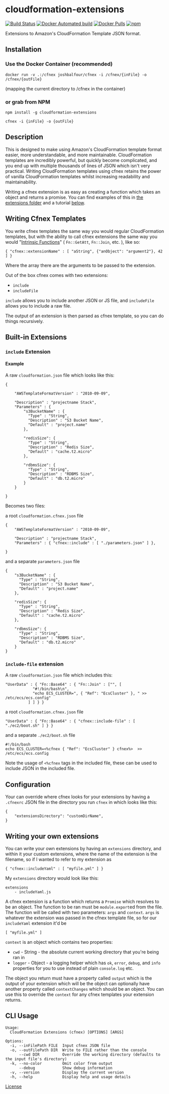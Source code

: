 # cloudformation-extensions

[![Build Status](https://travis-ci.org/joshbalfour/cloudformation-extensions.svg?branch=master)](https://travis-ci.org/joshbalfour/cloudformation-extensions)
[![Docker Automated build](https://img.shields.io/docker/automated/joshbalfour/cfnex.svg?maxAge=2592000)]()
[![Docker Pulls](https://img.shields.io/docker/pulls/joshbalfour/cfnex.svg?maxAge=2592000)]()
[![npm](https://img.shields.io/npm/dm/cloudformation-extensions.svg?maxAge=2592000)]()

Extensions to Amazon's CloudFormation Template JSON format.


## Installation

### Use the Docker Container (recommended)

`docker run -v .:/cfnex joshbalfour/cfnex -i /cfnex/{inFile} -o /cfnex/{outFile}`

(mapping the current directory to /cfnex in the container)

### or grab from NPM
`npm install -g cloudformation-extensions`

`cfnex -i {inFile} -o {outFile}`

## Description
This is designed to make using Amazon's CloudFormation template format easier, more understandable, and more maintainable.
CloudFormation templates are incredibly powerful, but quickly become complicated, and you end up with multiple thousands of lines of JSON which isn't very practical.
Writing CloudFormation templates using cfnex retains the power of vanilla CloudFormation templates whilst increasing readability and maintainability.

Writing a cfnex extension is as easy as creating a function which takes an object and returns a promise. You can find examples of this in [the extensions folder](extensions) and a tutorial [below](#writing-your-own-extensions).


## Writing Cfnex Templates
You write cfnex templates the same way you would regular CloudFormation templates, but with the ability to call cfnex extensions the same way you would "[Intrinsic Functions](http://docs.aws.amazon.com/AWSCloudFormation/latest/UserGuide/intrinsic-function-reference.html)" ( `Fn::GetAtt`, `Fn::Join`, etc. ), like so:

`{ "cfnex::extensionName" : [ "aString", {"anObject": "argument2"}, 42 ] }`

Where the array there are the arguments to be passed to the extension.

Out of the box cfnex comes with two extensions:

* `include`
* `includeFile`

`include` allows you to include another JSON or JS file, and `includeFile` allows you to include a raw file.

The output of an extension is then parsed as cfnex template, so you can do things recursively.


## Built-in Extensions

### `include` Extension

#### Example

A raw `cloudformation.json` file which looks like this:

```
{

    "AWSTemplateFormatVersion" : "2010-09-09",

    "Description" : "projectname Stack",
    "Parameters" : {
        "s3BucketName" : {
          "Type" : "String",
          "Description" : "S3 Bucket Name",
          "Default" : "project.name"
        },

        "redisSize": {
          "Type" : "String",
          "Description" : "Redis Size",
          "Default" : "cache.t2.micro"
        },

        "rdbmsSize": {
          "Type" : "String",
          "Description" : "RDBMS Size",
          "Default" : "db.t2.micro"
        }
    }

}
```

Becomes two files:

a root `cloudformation.cfnex.json` file

```
{
    "AWSTemplateFormatVersion" : "2010-09-09",

    "Description" : "projectname Stack",
    "Parameters" : { "cfnex::include" : [ "./parameters.json" ] },

}
```


and a separate `parameters.json` file

```
{
    "s3BucketName" : {
      "Type" : "String",
      "Description" : "S3 Bucket Name",
      "Default" : "project.name"
    },

    "redisSize": {
      "Type" : "String",
      "Description" : "Redis Size",
      "Default" : "cache.t2.micro"
    },

    "rdbmsSize": {
      "Type" : "String",
      "Description" : "RDBMS Size",
      "Default" : "db.t2.micro"
    }
}
```

### `include-file` extension

A raw `cloudformation.json` file which includes this:

```
"UserData" : { "Fn::Base64" : { "Fn::Join" : ["", [
            "#!/bin/bash\n",
            "echo ECS_CLUSTER=", { "Ref": "EcsCluster" }, " >> /etc/ecs/ecs.config"
          ] ] } }
```

a root `cloudformation.cfnex.json` file
```
"UserData" : { "Fn::Base64" : { "cfnex::include-file" : [ "./ec2/boot.sh" ] } }
```

and a separate `./ec2/boot.sh` file

```
#!/bin/bash
echo ECS_CLUSTER=<%cfnex { "Ref": "EcsCluster" } cfnex%>  >> /etc/ecs/ecs.config
```

Note the usage of `<%cfnex` tags in the included file, these can be used to include JSON in the included file.


## Configuration
Your can override where cfnex looks for your extensions by having a `.cfnexrc` JSON file in the directory you run `cfnex` in which looks like this:

```
{
    "extensionsDirectory": "customDirName",
}
```

## Writing your own extensions

You can write your own extensions by having an `extensions` directory, and within it your custom extensions, where the name of the extension is the filename, so if I wanted to refer to my extension as

`{ "cfnex::includeYaml" : [ "myfile.yml" ] }`

My `extensions` directory would look like this:

```
extensions
    - includeYaml.js
```

A cfnex extension is a function which returns a `Promise` which resolves to be an object.
The function to be ran must be `module.export`ed from the file.
The function will be called with two parameters: `args` and `context`.
`args` is whatever the extension was passed in the cfnex template file, so for our `includeYaml` extension it'd be 

```
[ "myfile.yml" ]
```

`context` is an object which contains two properties:

* `cwd` - String - the absolute current working directory that you're being ran in
* `logger` - Object - a logging helper which has `ok`, `error`, `debug`, and `info` properties for you to use instead of plain `console.log` etc.


The object you return must have a property called `output` which is the output of your extension which will be 
the object can optionally have another property called `contextChanges` which should be an object. You can use this to  override the `context` for any cfnex templates your extension returns.

## CLI Usage
```
Usage:
  CloudFormation Extensions (cfnex) [OPTIONS] [ARGS]

Options: 
  -i, --inFilePath FILE  Input cfnex JSON file
  -o, --outFilePath DIR  Write to FILE rather than the console
      --cwd DIR          Override the working directory (defaults to the input file's directory)
  -k, --no-color         Omit color from output
      --debug            Show debug information
  -v, --version          Display the current version
  -h, --help             Display help and usage details
 ```

[License](LICENSE)
